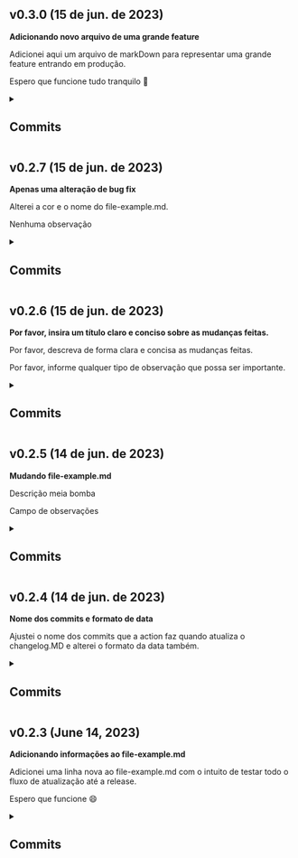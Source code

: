 ## v0.3.0 (15 de jun. de 2023) 
<p> <b> Adicionando novo arquivo de uma grande feature </b> </p> 
<p> Adicionei aqui um arquivo de markDown para representar uma grande feature entrando em produção. </p> 
<P> Espero que funcione tudo tranquilo 🙏 </p> 

<details> <summary><h2>Commits</h2></summary> 

| Commit | Messsage | Author |
| -- | -- | -- |
| <a href="https://github.com/AntonioGally/github-actions-learning/commit/54a07ca200635f0a776801e66242537f0b5d0f83">54a07ca</a> | feat: :sparkles: Adding new feature file | <img width="30px" src="https://avatars.githubusercontent.com/u/68209906?v=4"/> 
| <a href="https://github.com/AntonioGally/github-actions-learning/commit/038f5ef6cbeb41e0509b709d43a7329a138ceea6">038f5ef</a> | Merge branch 'main' into feature/new-file | <img width="30px" src="https://avatars.githubusercontent.com/u/68209906?v=4"/> 

</details>

## v0.2.7 (15 de jun. de 2023) 
<p> <b> Apenas uma alteração de bug fix </b> </p> 
<p> Alterei a cor e o nome do file-example.md. </p> 
<P> Nenhuma observação </p> 

<details> <summary><h2>Commits</h2></summary> 

| Commit | Messsage | Author |
| -- | -- | -- |
| <a href="https://github.com/AntonioGally/github-actions-learning/commit/7e1e5eaebf02c5843b2ee182055a442f3b9a600c">7e1e5ea</a> | fix: :bug: Adjusting color & name | <img width="30px" src="https://avatars.githubusercontent.com/u/68209906?v=4"/> 

</details>

## v0.2.6 (15 de jun. de 2023) 
<p> <b> Por favor, insira um título claro e conciso sobre as mudanças feitas. </b> </p> 
<p> Por favor, descreva de forma clara e concisa as mudanças feitas. </p> 
<P> Por favor, informe qualquer tipo de observação que possa ser importante. </p> 

<details> <summary><h2>Commits</h2></summary> 

| Commit | Messsage | Author |
| -- | -- | -- |
| <a href="https://github.com/AntonioGally/github-actions-learning/commit/df45b0bd2dfc9602caf61dce1137996cbee2194c">df45b0b</a> | fix: :bug: Changed the name and the color | <img width="30px" src="https://avatars.githubusercontent.com/u/68209906?v=4"/> 
| <a href="https://github.com/AntonioGally/github-actions-learning/commit/2fd793fe24c10f0cd423b1d95fbf3dc645851f8a">2fd793f</a> | fix: :bug: Changed the name and the color | <img width="30px" src="https://avatars.githubusercontent.com/u/68209906?v=4"/> 

</details>

## v0.2.5 (14 de jun. de 2023) 
<p> <b> Mudando file-example.md </b> </p> 
<p> Descrição meia bomba </p> 
<P> Campo de observações </p> 

<details> <summary><h2>Commits</h2></summary> 

| Commit | Messsage | Author |
| -- | -- | -- |
| <a href="https://github.com/AntonioGally/github-actions-learning/commit/864b7eb9f39e2daff10cefb44de300e24cf36fb7">864b7eb</a> | Adding file changes | <img width="30px" src="https://avatars.githubusercontent.com/u/68209906?v=4"/> 

</details>

## v0.2.4 (14 de jun. de 2023) 
<p> <b> Nome dos commits e formato de data </b> </p> 
<p> Ajustei o nome dos commits que a action faz quando atualiza o changelog.MD e alterei o formato da data também. </p> 
<P>  </p> 

<details> <summary><h2>Commits</h2></summary> 

| Commit | Messsage | Author |
| -- | -- | -- |
| <a href="https://github.com/AntonioGally/github-actions-learning/commit/d31e4603d730405112aafa70f60685cacb04db1b">d31e460</a> | fix: :bug: Adjusting commit name | <img width="30px" src="https://avatars.githubusercontent.com/u/68209906?v=4"/> 

</details>

## v0.2.3 (June 14, 2023) 
<p> <b> Adicionando informações ao file-example.md </b> </p> 
<p> Adicionei uma linha nova ao file-example.md  com o intuito de testar todo o fluxo de atualização até a release. </p> 
<P> Espero que funcione 😄 </p> 

<details> <summary><h2>Commits</h2></summary> 

| Commit | Messsage | Author |
| -- | -- | -- |
| <a href="https://github.com/AntonioGally/github-actions-learning/commit/7d53e37699502e32150da319ac6547098ebcd2a1">7d53e37</a> | fix: :bug: Adjusting git add process | <img width="30px" src="https://avatars.githubusercontent.com/u/68209906?v=4"/> 
| <a href="https://github.com/AntonioGally/github-actions-learning/commit/1dc9b62f5e7b082410138cbaaef165abfe748a53">1dc9b62</a> | Merge branch 'main' into release/file-changes | <img width="30px" src="https://avatars.githubusercontent.com/u/68209906?v=4"/> 

</details>


